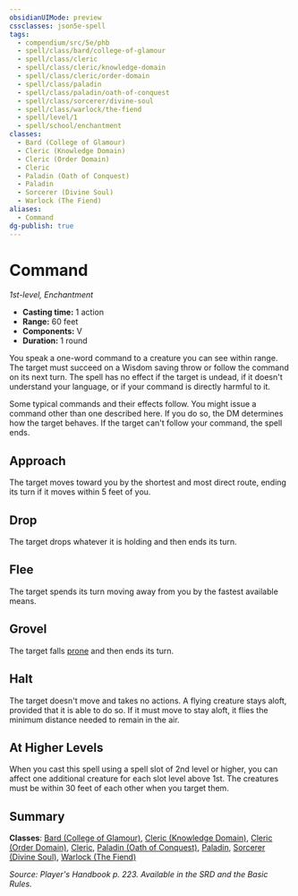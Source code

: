 ```yaml
---
obsidianUIMode: preview
cssclasses: json5e-spell
tags:
  - compendium/src/5e/phb
  - spell/class/bard/college-of-glamour
  - spell/class/cleric
  - spell/class/cleric/knowledge-domain
  - spell/class/cleric/order-domain
  - spell/class/paladin
  - spell/class/paladin/oath-of-conquest
  - spell/class/sorcerer/divine-soul
  - spell/class/warlock/the-fiend
  - spell/level/1
  - spell/school/enchantment
classes:
  - Bard (College of Glamour)
  - Cleric (Knowledge Domain)
  - Cleric (Order Domain)
  - Cleric
  - Paladin (Oath of Conquest)
  - Paladin
  - Sorcerer (Divine Soul)
  - Warlock (The Fiend)
aliases:
  - Command
dg-publish: true
---
```

# Command
*1st-level, Enchantment*  

- **Casting time:** 1 action
- **Range:** 60 feet
- **Components:** V
- **Duration:** 1 round

You speak a one-word command to a creature you can see within range. The target must succeed on a Wisdom saving throw or follow the command on its next turn. The spell has no effect if the target is undead, if it doesn't understand your language, or if your command is directly harmful to it.

Some typical commands and their effects follow. You might issue a command other than one described here. If you do so, the DM determines how the target behaves. If the target can't follow your command, the spell ends.

## Approach

The target moves toward you by the shortest and most direct route, ending its turn if it moves within 5 feet of you.

## Drop

The target drops whatever it is holding and then ends its turn.

## Flee

The target spends its turn moving away from you by the fastest available means.

## Grovel

The target falls [prone](/3-Mechanics/CLI/rules/conditions.md#prone) and then ends its turn.

## Halt

The target doesn't move and takes no actions. A flying creature stays aloft, provided that it is able to do so. If it must move to stay aloft, it flies the minimum distance needed to remain in the air.

## At Higher Levels

When you cast this spell using a spell slot of 2nd level or higher, you can affect one additional creature for each slot level above 1st. The creatures must be within 30 feet of each other when you target them.

## Summary

**Classes**: [Bard (College of Glamour)](/Admin/CLI/classes/bard-college-of-glamour-xge.md), [Cleric (Knowledge Domain)](/Admin/CLI/classes/cleric-knowledge-domain.md), [Cleric (Order Domain)](/Admin/CLI/classes/cleric-order-domain-tce.md), [Cleric](/Admin/CLI/classes/cleric.md), [Paladin (Oath of Conquest)](/Admin/CLI/classes/paladin-oath-of-conquest-xge.md), [Paladin](/Admin/CLI/classes/paladin.md), [Sorcerer (Divine Soul)](/Admin/CLI/classes/sorcerer-divine-soul-xge.md), [Warlock (The Fiend)](/Admin/CLI/classes/warlock-the-fiend.md)

*Source: Player's Handbook p. 223. Available in the SRD and the Basic Rules.*